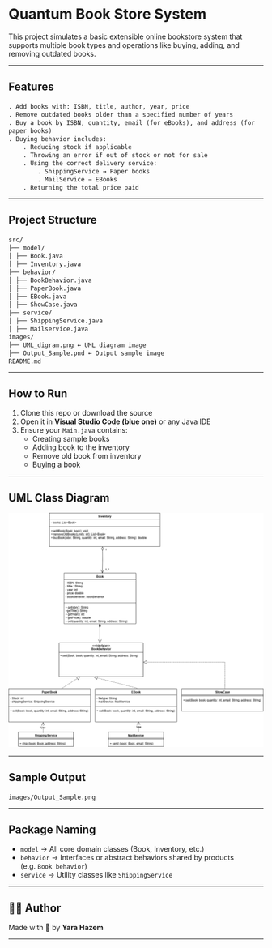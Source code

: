 # Quantum Book Store System

This project simulates a basic extensible online bookstore system that supports multiple book types and operations like buying, adding, and removing outdated books.

---

## Features
    . Add books with: ISBN, title, author, year, price
    . Remove outdated books older than a specified number of years
    . Buy a book by ISBN, quantity, email (for eBooks), and address (for paper books)
    . Buying behavior includes:
        . Reducing stock if applicable
        . Throwing an error if out of stock or not for sale
        . Using the correct delivery service:
            . ShippingService → Paper books
            . MailService → EBooks
        . Returning the total price paid

---

## Project Structure
    src/
    ├── model/
    │ ├── Book.java
    │ ├── Inventory.java
    ├── behavior/
    │ ├── BookBehavior.java
    │ ├── PaperBook.java
    │ ├── EBook.java
    │ ├── ShowCase.java
    ├── service/
    │ ├── ShippingService.java
    │ ├── Mailservice.java
    images/
    ├── UML_digram.png ← UML diagram image
    ├── Output_Sample.pnd ← Output sample image
    README.md


---

## How to Run

1. Clone this repo or download the source
2. Open it in **Visual Studio Code (blue one)** or any Java IDE
3. Ensure your `Main.java` contains:
   - Creating sample books
   - Adding book to the inventory
   - Remove old book from inventory
   - Buying a book

---

## UML Class Diagram

  ![UML Diagram](images/UML_digram.png)

  ---

## Sample Output
    images/Output_Sample.png

---

## Package Naming

  - `model` → All core domain classes (Book, Inventory, etc.)
  - `behavior` → Interfaces or abstract behaviors shared by products  
     (e.g. `Book behavior`)
  - `service` → Utility classes like `ShippingService`

---

## 👩‍💻 Author

Made with 💙 by **Yara Hazem**

---
